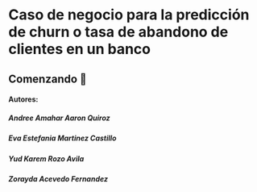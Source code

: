 # Caso de negocio para la predicción de churn o tasa de abandono de clientes en un banco

## Comenzando 🚀


#### Autores:
  ##### Andree Amahar Aaron Quiroz
  ##### Eva Estefania Martinez Castillo
  ##### Yud Karem Rozo Avila
  ##### Zorayda Acevedo Fernandez
